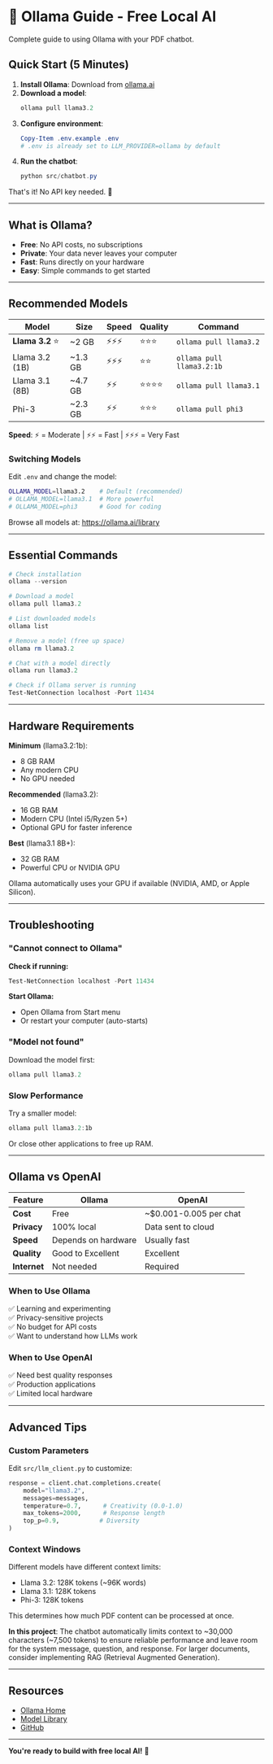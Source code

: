 # 🦙 Ollama Guide - Free Local AI

Complete guide to using Ollama with your PDF chatbot.

## Quick Start (5 Minutes)

1. **Install Ollama**: Download from [ollama.ai](https://ollama.ai/)
2. **Download a model**:
   ```powershell
   ollama pull llama3.2
   ```
3. **Configure environment**:
   ```powershell
   Copy-Item .env.example .env
   # .env is already set to LLM_PROVIDER=ollama by default
   ```
4. **Run the chatbot**:
   ```powershell
   python src/chatbot.py
   ```

That's it! No API key needed. 🎉

---

## What is Ollama?

- **Free**: No API costs, no subscriptions
- **Private**: Your data never leaves your computer
- **Fast**: Runs directly on your hardware
- **Easy**: Simple commands to get started

---

## Recommended Models

| Model | Size | Speed | Quality | Command |
|-------|------|-------|---------|---------|
| **Llama 3.2** ⭐ | ~2 GB | ⚡⚡⚡ | ⭐⭐⭐ | `ollama pull llama3.2` |
| Llama 3.2 (1B) | ~1.3 GB | ⚡⚡⚡ | ⭐⭐ | `ollama pull llama3.2:1b` |
| Llama 3.1 (8B) | ~4.7 GB | ⚡⚡ | ⭐⭐⭐⭐ | `ollama pull llama3.1` |
| Phi-3 | ~2.3 GB | ⚡⚡ | ⭐⭐⭐ | `ollama pull phi3` |

**Speed**: ⚡ = Moderate | ⚡⚡ = Fast | ⚡⚡⚡ = Very Fast

### Switching Models

Edit `.env` and change the model:
```bash
OLLAMA_MODEL=llama3.2    # Default (recommended)
# OLLAMA_MODEL=llama3.1  # More powerful
# OLLAMA_MODEL=phi3      # Good for coding
```

Browse all models at: https://ollama.ai/library

---

## Essential Commands

```powershell
# Check installation
ollama --version

# Download a model
ollama pull llama3.2

# List downloaded models
ollama list

# Remove a model (free up space)
ollama rm llama3.2

# Chat with a model directly
ollama run llama3.2

# Check if Ollama server is running
Test-NetConnection localhost -Port 11434
```

---

## Hardware Requirements

**Minimum** (llama3.2:1b):
- 8 GB RAM
- Any modern CPU
- No GPU needed

**Recommended** (llama3.2):
- 16 GB RAM
- Modern CPU (Intel i5/Ryzen 5+)
- Optional GPU for faster inference

**Best** (llama3.1 8B+):
- 32 GB RAM
- Powerful CPU or NVIDIA GPU

Ollama automatically uses your GPU if available (NVIDIA, AMD, or Apple Silicon).

---

## Troubleshooting

### "Cannot connect to Ollama"

**Check if running:**
```powershell
Test-NetConnection localhost -Port 11434
```

**Start Ollama:**
- Open Ollama from Start menu
- Or restart your computer (auto-starts)

### "Model not found"

Download the model first:
```powershell
ollama pull llama3.2
```

### Slow Performance

Try a smaller model:
```powershell
ollama pull llama3.2:1b
```

Or close other applications to free up RAM.

---

## Ollama vs OpenAI

| Feature | Ollama | OpenAI |
|---------|--------|--------|
| **Cost** | Free | ~$0.001-0.005 per chat |
| **Privacy** | 100% local | Data sent to cloud |
| **Speed** | Depends on hardware | Usually fast |
| **Quality** | Good to Excellent | Excellent |
| **Internet** | Not needed | Required |

### When to Use Ollama
✅ Learning and experimenting  
✅ Privacy-sensitive projects  
✅ No budget for API costs  
✅ Want to understand how LLMs work  

### When to Use OpenAI
✅ Need best quality responses  
✅ Production applications  
✅ Limited local hardware  

---

## Advanced Tips

### Custom Parameters

Edit `src/llm_client.py` to customize:
```python
response = client.chat.completions.create(
    model="llama3.2",
    messages=messages,
    temperature=0.7,      # Creativity (0.0-1.0)
    max_tokens=2000,      # Response length
    top_p=0.9,           # Diversity
)
```

### Context Windows

Different models have different context limits:
- Llama 3.2: 128K tokens (~96K words)
- Llama 3.1: 128K tokens
- Phi-3: 128K tokens

This determines how much PDF content can be processed at once.

**In this project**: The chatbot automatically limits context to ~30,000 characters (~7,500 tokens) to ensure reliable performance and leave room for the system message, question, and response. For larger documents, consider implementing RAG (Retrieval Augmented Generation).

---

## Resources

- [Ollama Home](https://ollama.ai/)
- [Model Library](https://ollama.ai/library)
- [GitHub](https://github.com/ollama/ollama)

---

**You're ready to build with free local AI!** 🚀
